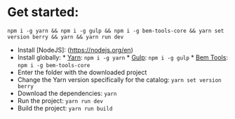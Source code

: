 # Get started:

```npm i -g yarn && npm i -g gulp && npm i -g bem-tools-core && yarn set version berry && yarn && yarn run dev```

* Install [NodeJS]: (https://nodejs.org/en)
* Install globally: 
      * [Yarn](https://yarnpkg.com/getting-started): ```npm i -g yarn```
      * [Gulp](https://gulpjs.com/): ```npm i -g gulp```
      * [Bem Tools](https://www.npmjs.com/package/bem-tools-core): ```npm i -g bem-tools-core```
* Enter the folder with the downloaded project
* Change the Yarn version specifically for the catalog: ```yarn set version berry```
* Download the dependencies: ``yarn``
* Run the project: ```yarn run dev```
* Build the project: ```yarn run build```
